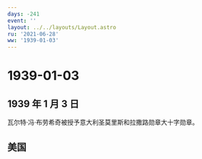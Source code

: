 ```yaml
---
days: -241
event: ''
layout: ../../layouts/Layout.astro
ru: '2021-06-28'
ww: '1939-01-03'
---
```


# 1939-01-03

## 1939 年 1 月 3 日

瓦尔特·冯·布劳希奇被授予意大利圣莫里斯和拉撒路勋章大十字勋章。

## 美国